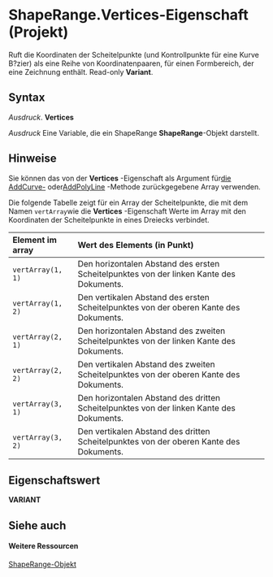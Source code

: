 
# ShapeRange.Vertices-Eigenschaft (Projekt)
Ruft die Koordinaten der Scheitelpunkte (und Kontrollpunkte für eine Kurve B?zier) als eine Reihe von Koordinatenpaaren, für einen Formbereich, der eine Zeichnung enthält. Read-only  **Variant**.

## Syntax

 _Ausdruck_. **Vertices**

 _Ausdruck_ Eine Variable, die ein ShapeRange **ShapeRange**-Objekt darstellt.


## Hinweise

Sie können das von der  **Vertices** -Eigenschaft als Argument für[die AddCurve-](16ea0f55-268a-b224-cc94-3d7e74de6265.md) oder[AddPolyLine](c61cbaf3-b687-b137-e4a2-8f9061dfc0f0.md) -Methode zurückgegebene Array verwenden.

Die folgende Tabelle zeigt für ein Array der Scheitelpunkte, die mit dem Namen  `vertArray`wie die  **Vertices** -Eigenschaft Werte im Array mit den Koordinaten der Scheitelpunkte in eines Dreiecks verbindet.



|**Element im array**|**Wert des Elements (in Punkt)**|
|:-----|:-----|
| `vertArray(1, 1)`|Den horizontalen Abstand des ersten Scheitelpunktes von der linken Kante des Dokuments.|
| `vertArray(1, 2)`|Den vertikalen Abstand des ersten Scheitelpunktes von der oberen Kante des Dokuments.|
| `vertArray(2, 1)`|Den horizontalen Abstand des zweiten Scheitelpunktes von der linken Kante des Dokuments.|
| `vertArray(2, 2)`|Den vertikalen Abstand des zweiten Scheitelpunktes von der oberen Kante des Dokuments.|
| `vertArray(3, 1)`|Den horizontalen Abstand des dritten Scheitelpunktes von der linken Kante des Dokuments.|
| `vertArray(3, 2)`|Den vertikalen Abstand des dritten Scheitelpunktes von der oberen Kante des Dokuments.|

## Eigenschaftswert

 **VARIANT**


## Siehe auch


#### Weitere Ressourcen


[ShapeRange-Objekt](315031aa-4b8c-424b-26e7-ce15897beb05.md)